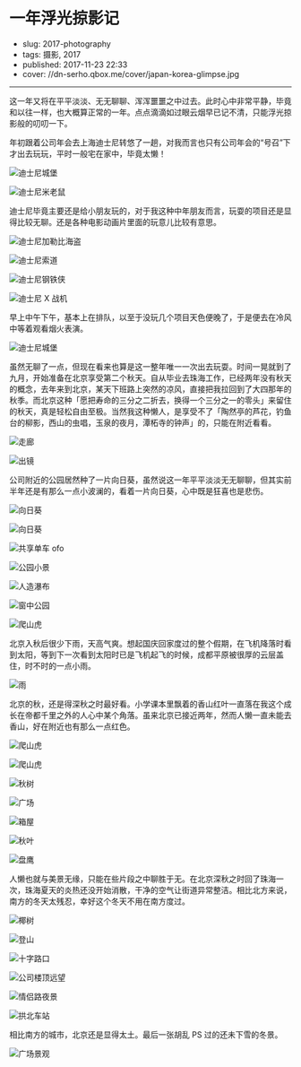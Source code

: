 # 一年浮光掠影记

- slug: 2017-photography
- tags: 摄影, 2017
- published: 2017-11-23 22:33
- cover: //dn-serho.qbox.me/cover/japan-korea-glimpse.jpg

-------------------------

这一年又将在平平淡淡、无无聊聊、浑浑噩噩之中过去。此时心中非常平静，毕竟和以往一样，也大概算正常的一年。点点滴滴如过眼云烟早已记不清，只能浮光掠影般的叨叨一下。

年初跟着公司年会去上海迪士尼转悠了一趟，对我而言也只有公司年会的“号召”下才出去玩玩，平时一般宅在家中，毕竟太懒！

![迪士尼城堡](//dn-serho.qbox.me/blog/20171223-0.jpg "不拍一张城堡鬼知道你去的是迪士尼")

![迪士尼米老鼠](//dn-serho.qbox.me/blog/20171223-1.jpg "有米老鼠其实也可以")

迪士尼毕竟主要还是给小朋友玩的，对于我这种中年朋友而言，玩耍的项目还是显得比较无聊。还是各种电影动画片里面的玩意儿比较有意思。

![迪士尼加勒比海盗](//dn-serho.qbox.me/blog/20171223-2.jpg "感受一下加勒比海盗")

![迪士尼索道](//dn-serho.qbox.me/blog/20171223-3.jpg "感觉比较有意思的项目")

![迪士尼钢铁侠](//dn-serho.qbox.me/blog/20171223-4.jpg "反浩克装甲")

![迪士尼 X 战机](//dn-serho.qbox.me/blog/20171223-6.jpg "X 战机，拍糊了")

早上中午下午，基本上在排队，以至于没玩几个项目天色便晚了，于是便去在冷风中等着观看烟火表演。

![迪士尼城堡](//dn-serho.qbox.me/blog/20171223-5.jpg "夜晚的城堡")

虽然无聊了一点，但现在看来也算是这一整年唯一一次出去玩耍。时间一晃就到了九月，开始准备在北京享受第二个秋天。自从毕业去珠海工作，已经两年没有秋天的概念，去年来到北京，某天下班路上突然的凉风，直接把我拉回到了大四那年的秋季。而北京这种「愿把寿命的三分之二折去，换得一个三分之一的零头」来留住的秋天，真是轻松自由至极。当然我这种懒人，是享受不了「陶然亭的芦花，钓鱼台的柳影，西山的虫唱，玉泉的夜月，潭柘寺的钟声」的，只能在附近看看。

![走廊](//dn-serho.qbox.me/blog/20171223-7.jpg)

![出镜](//dn-serho.qbox.me/blog/20171223-8.jpg "真人太丑看个影子得了")

公司附近的公园居然种了一片向日葵，虽然说这一年平平淡淡无无聊聊，但其实前半年还是有那么一点小波澜的，看着一片向日葵，心中既是狂喜也是悲伤。

![向日葵](//dn-serho.qbox.me/blog/20171223-9.jpg)

![向日葵](//dn-serho.qbox.me/blog/20171223-10.jpg)

![共享单车 ofo](//dn-serho.qbox.me/blog/20171223-11.jpg "共享经济腾飞的一年")

![公园小景](//dn-serho.qbox.me/blog/20171223-12.jpg)

![人造瀑布](//dn-serho.qbox.me/blog/20171223-13.jpg)

![窗中公园](//dn-serho.qbox.me/blog/20171223-14.jpg)

![爬山虎](//dn-serho.qbox.me/blog/20171223-15.jpg "初秋的爬山虎")

北京入秋后很少下雨，天高气爽。想起国庆回家度过的整个假期，在飞机降落时看到太阳，等到下一次看到太阳时已是飞机起飞的时候，成都平原被很厚的云层盖住，时不时的一点小雨。

![雨](//dn-serho.qbox.me/blog/20171223-16.jpg "雨后没有晴")

北京的秋，还是得深秋之时最好看。小学课本里飘着的香山红叶一直落在我这个成长在帝都千里之外的人心中某个角落。虽来北京已接近两年，然而人懒一直未能去香山，好在附近也有那么一点红色。

![爬山虎](//dn-serho.qbox.me/blog/20171223-17.jpg "深秋的爬山虎")

![爬山虎](//dn-serho.qbox.me/blog/20171223-19.jpg)

![秋树](//dn-serho.qbox.me/blog/20171223-18.jpg)

![广场](//dn-serho.qbox.me/blog/20171223-20.jpg)

![箱屋](//dn-serho.qbox.me/blog/20171223-21.jpg)

![秋叶](//dn-serho.qbox.me/blog/20171223-22.jpg "枫叶红于二月花")

![盘鹰](//dn-serho.qbox.me/blog/20171223-23.jpg "盘鹰晨练的人")

人懒也就与美景无缘，只能在些片段之中聊胜于无。在北京深秋之时回了珠海一次，珠海夏天的炎热还没开始消散，干净的空气让街道异常整洁。相比北方来说，南方的冬天太残忍，幸好这个冬天不用在南方度过。

![椰树](//dn-serho.qbox.me/blog/20171223-24.jpg)

![登山](//dn-serho.qbox.me/blog/20171223-26.jpg "南方的淡蓝天，北方的深蓝天")

![十字路口](//dn-serho.qbox.me/blog/20171223-27.jpg "以前上下班路过的十字路口")

![公司楼顶远望](//dn-serho.qbox.me/blog/20171223-28.jpg "公司楼顶远眺")

![情侣路夜景](//dn-serho.qbox.me/blog/20171223-29.jpg "太晚，瞎拍情侣路夜景")

![拱北车站](//dn-serho.qbox.me/blog/20171223-30.jpg)

相比南方的城市，北京还是显得太土。最后一张胡乱 PS 过的还未下雪的冬景。

![广场景观](//dn-serho.qbox.me/blog/20171223-31.jpg)
